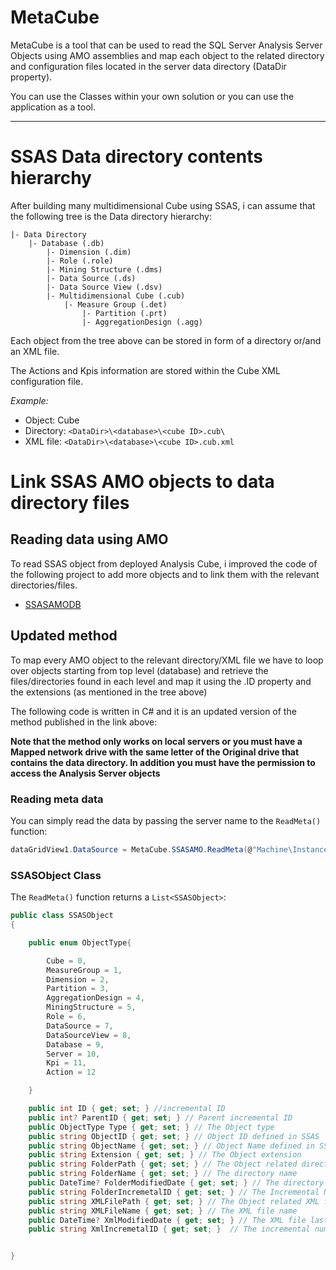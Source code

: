 # MetaCube

MetaCube is a tool that can be used to read the SQL Server Analysis Server Objects using AMO assemblies and map each object to the related directory and configuration files located in the server data directory (DataDir property).

You can use the Classes within your own solution or you can use the application as a tool.

---------------------------------------

# SSAS Data directory contents hierarchy

After building many multidimensional Cube using SSAS, i can assume that the following tree is the Data directory hierarchy:

	|- Data Directory
		|- Database (.db)
			|- Dimension (.dim)
			|- Role (.role)
			|- Mining Structure (.dms)
			|- Data Source (.ds)
			|- Data Source View (.dsv)
			|- Multidimensional Cube (.cub)
				|- Measure Group (.det)
					|- Partition (.prt)
					|- AggregationDesign (.agg)


Each object from the tree above can be stored in form of a directory or/and an XML file.

The Actions and Kpis information are stored within the Cube XML configuration file.

*Example:*

- Object: Cube
- Directory: `<DataDir>\<database>\<cube ID>.cub\`
- XML file: `<DataDir>\<database>\<cube ID>.cub.xml`


# Link SSAS AMO objects to data directory files

## Reading data using AMO

To read SSAS object from deployed Analysis Cube, i improved the code of the following project to add more objects and to link them with the relevant directories/files.

- [SSASAMODB](https://github.com/msornakumar/SSASAMODB)


## Updated method

To map every AMO object to the relevant directory/XML file we have to loop over objects starting from top level (database) and retrieve the files/directories found in each level and map it using the <Object>.ID property and the extensions (as mentioned in the tree above)

The following code is written in C# and it is an updated version of the method published in the link above:

**Note that the method only works on local servers or you must have a Mapped network drive with the same letter of the Original drive that contains the data directory. In addition you must have the permission to access the Analysis Server objects**

### Reading meta data

You can simply read the data by passing the server name to the `ReadMeta()` function:

```cs
dataGridView1.DataSource = MetaCube.SSASAMO.ReadMeta(@"Machine\Instance");
```

### SSASObject Class

The `ReadMeta()` function returns a `List<SSASObject>`:


```cs
public class SSASObject
{

    public enum ObjectType{

        Cube = 0,
        MeasureGroup = 1,
        Dimension = 2,
        Partition = 3,
        AggregationDesign = 4,
        MiningStructure = 5,
        Role = 6,
        DataSource = 7,
        DataSourceView = 8,
        Database = 9,
        Server = 10,
        Kpi = 11,
        Action = 12

    }

    public int ID { get; set; } //incremental ID 
    public int? ParentID { get; set; } // Parent incremental ID
    public ObjectType Type { get; set; } // The Object type
    public string ObjectID { get; set; } // Object ID defined in SSAS
    public string ObjectName { get; set; } // Object Name defined in SSAS
    public string Extension { get; set; } // The Object extension
    public string FolderPath { get; set; } // The Object related directory
    public string FolderName { get; set; } // The directory name
    public DateTime? FolderModifiedDate { get; set; } // The directory last modified date
    public string FolderIncremetalID { get; set; } // The Incremental Number mentioned in the directory name
    public string XMLFilePath { get; set; } // The Object related XML file
    public string XMLFileName { get; set; } // The XML file name
    public DateTime? XmlModifiedDate { get; set; } // The XML file last modified date
    public string XmlIncremetalID { get; set; }  // The incremental number mentioned in the XML file name      


}
```

